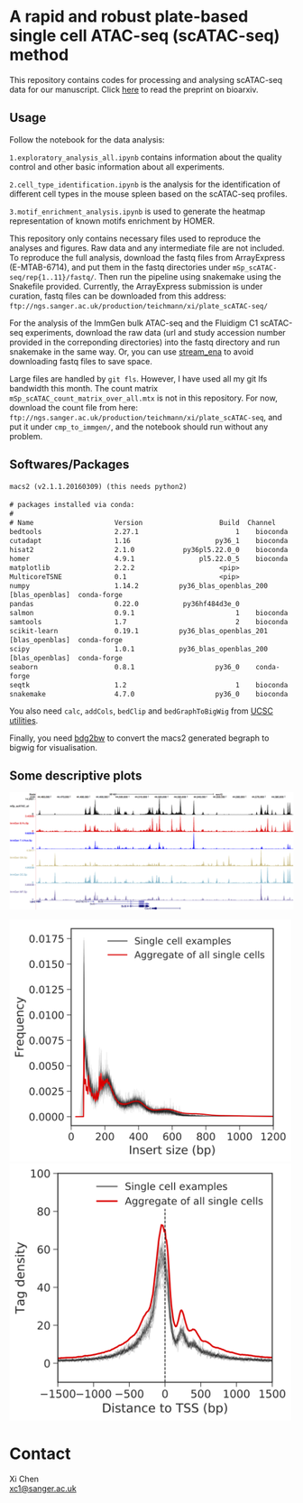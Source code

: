 # A rapid and robust plate-based single cell ATAC-seq (scATAC-seq) method
This repository contains codes for processing and analysing scATAC-seq data for our manuscript. Click [here]() to read the preprint on bioarxiv.

## Usage

Follow the notebook for the data analysis:

`1.exploratory_analysis_all.ipynb` contains information about the quality control and other basic information about all experiments.

`2.cell_type_identification.ipynb` is the analysis for the identification of different cell types in the mouse spleen based on the scATAC-seq profiles.

`3.motif_enrichment_analysis.ipynb` is used to generate the heatmap representation of known motifs enrichment by HOMER.

This repository only contains necessary files used to reproduce the analyses and figures. Raw data and any intermediate file are not included. To reproduce the full analysis, download the fastq files from ArrayExpress (E-MTAB-6714), and put them in the fastq directories under `mSp_scATAC-seq/rep{1..11}/fastq/`. Then run the pipeline using snakemake using the Snakefile provided. Currently, the ArrayExpress submission is under curation, fastq files can be downloaded from this address: `ftp://ngs.sanger.ac.uk/production/teichmann/xi/plate_scATAC-seq/`

For the analysis of the ImmGen bulk ATAC-seq and the Fluidigm C1 scATAC-seq experiments, download the raw data (url and study accession number provided in the correponding directories) into the fastq directory and run snakemake in the same way. Or, you can use [stream_ena](http://www.nxn.se/valent/streaming-rna-seq-data-from-ena) to avoid downloading fastq files to save space.

Large files are handled by `git fls`. However, I have used all my git lfs bandwidth this month. The count matrix `mSp_scATAC_count_matrix_over_all.mtx` is not in this repository. For now, download the count file from here: `ftp://ngs.sanger.ac.uk/production/teichmann/xi/plate_scATAC-seq`, and put it under `cmp_to_immgen/`, and the notebook should run without any problem.

## Softwares/Packages

```
macs2 (v2.1.1.20160309) (this needs python2)

# packages installed via conda:
#
# Name                    Version                   Build  Channel
bedtools                  2.27.1                        1    bioconda
cutadapt                  1.16                     py36_1    bioconda
hisat2                    2.1.0            py36pl5.22.0_0    bioconda
homer                     4.9.1                pl5.22.0_5    bioconda
matplotlib                2.2.2                     <pip>
MulticoreTSNE             0.1                       <pip>
numpy                     1.14.2          py36_blas_openblas_200  [blas_openblas]  conda-forge
pandas                    0.22.0           py36hf484d3e_0
salmon                    0.9.1                         1    bioconda
samtools                  1.7                           2    bioconda
scikit-learn              0.19.1          py36_blas_openblas_201  [blas_openblas]  conda-forge
scipy                     1.0.1           py36_blas_openblas_200  [blas_openblas]  conda-forge
seaborn                   0.8.1                    py36_0    conda-forge
seqtk                     1.2                           1    bioconda
snakemake                 4.7.0                    py36_0    bioconda
```

You also need `calc`, `addCols`, `bedClip` and `bedGraphToBigWig` from [UCSC utilities](http://hgdownload.soe.ucsc.edu/admin/exe/).

Finally, you need [bdg2bw](https://gist.github.com/taoliu/2469050) to convert the macs2 generated begraph to bigwig for visualisation.

## Some descriptive plots

![](figures/ucsc_example_cxcr5_locus.jpg)

<img src="figures/fragment_size_distribution.jpg" width="500">

<img src="figures/tss_plot.jpg" width="500">

# Contact
Xi Chen  
xc1@sanger.ac.uk
